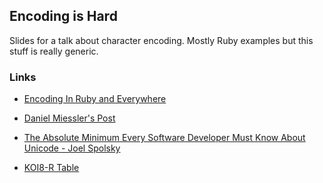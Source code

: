 ## Encoding is Hard

Slides for a talk about character encoding.  Mostly Ruby examples but
this stuff is really generic.


### Links

* [Encoding In Ruby and Everywhere](squarism.com/2015/07/08/encoding-in-ruby-and-everywhere/)
* [Daniel Miessler's Post](https://danielmiessler.com/study/encoding/)
* [The Absolute Minimum Every Software Developer Must Know About Unicode - Joel Spolsky](http://www.joelonsoftware.com/articles/Unicode.html)

* [KOI8-R Table](https://en.wikipedia.org/wiki/KOI8-R)

